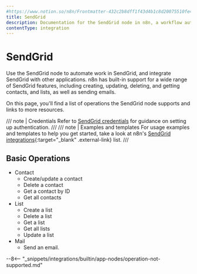 ```yaml
---
#https://www.notion.so/n8n/Frontmatter-432c2b8dff1f43d4b1c8d20075510fe4
title: SendGrid
description: Documentation for the SendGrid node in n8n, a workflow automation platform. Includes details of operations and configuration, and links to examples and credentials information.
contentType: integration
---
```


# SendGrid

Use the SendGrid node to automate work in SendGrid, and integrate SendGrid with other applications. n8n has built-in support for a wide range of SendGrid features, including creating, updating, deleting, and getting contacts, and lists, as well as sending emails. 

On this page, you'll find a list of operations the SendGrid node supports and links to more resources.

/// note | Credentials
Refer to [SendGrid credentials](/integrations/builtin/credentials/sendgrid/) for guidance on setting up authentication. 
///
/// note | Examples and templates
For usage examples and templates to help you get started, take a look at n8n's [SendGrid integrations](https://n8n.io/integrations/sendgrid/){:target="_blank" .external-link} list.
///

## Basic Operations

* Contact
    * Create/update a contact
    * Delete a contact
    * Get a contact by ID
    * Get all contacts
* List
    * Create a list
    * Delete a list
    * Get a list
    * Get all lists
    * Update a list
* Mail
    * Send an email.

--8<-- "_snippets/integrations/builtin/app-nodes/operation-not-supported.md"
